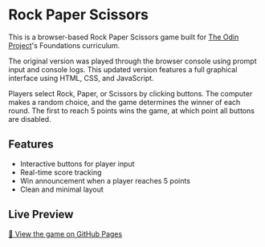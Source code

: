 # Rock Paper Scissors

This is a browser-based Rock Paper Scissors game built for [The Odin Project](https://www.theodinproject.com/)'s Foundations curriculum.

The original version was played through the browser console using prompt input and console logs. This updated version features a full graphical interface using HTML, CSS, and JavaScript.

Players select Rock, Paper, or Scissors by clicking buttons. The computer makes a random choice, and the game determines the winner of each round. The first to reach 5 points wins the game, at which point all buttons are disabled.

## Features
- Interactive buttons for player input
- Real-time score tracking
- Win announcement when a player reaches 5 points
- Clean and minimal layout

## Live Preview
[🔗 View the game on GitHub Pages](https://sa1ihu.github.io/rock-paper-scissors/)